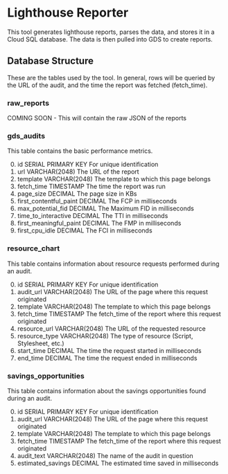 # Lighthouse Reporter

This tool generates lighthouse reports, parses the data, and stores it in a Cloud SQL database. The data is then pulled into GDS to create reports.

## Database Structure

These are the tables used by the tool. In general, rows will be queried by the URL of the audit, and the time the report was fetched (fetch_time).

### raw_reports

COMING SOON - This will contain the raw JSON of the reports

### gds_audits

This table contains the basic performance metrics.

0. id SERIAL                PRIMARY KEY     For unique identification
1. url                      VARCHAR(2048)   The URL of the report
2. template                 VARCHAR(2048)   The template to which this page belongs
3. fetch_time               TIMESTAMP       The time the report was run
4. page_size                DECIMAL         The page size in KBs
5. first_contentful_paint   DECIMAL         The FCP in milliseconds
6. max_potential_fid        DECIMAL         The Maximum FID in milliseconds
7. time_to_interactive      DECIMAL         The TTI in milliseconds
8. first_meaningful_paint   DECIMAL         The FMP in milliseconds
9. first_cpu_idle           DECIMAL         The FCI in milliseconds

### resource_chart

This table contains information about resource requests performed during an audit.

0. id SERIAL      PRIMARY KEY     For unique identification
1. audit_url      VARCHAR(2048)   The URL of the page where this request originated
2. template       VARCHAR(2048)   The template to which this page belongs
3. fetch_time     TIMESTAMP       The fetch_time of the report where this request originated
4. resource_url   VARCHAR(2048)   The URL of the requested resource
5. resource_type  VARCHAR(2048)   The type of resource (Script, Stylesheet, etc.)
6. start_time     DECIMAL         The time the request started in milliseconds
7. end_time       DECIMAL         The time the request ended in milliseconds

### savings_opportunities

This table contains information about the savings opportunities found during an audit.

0. id                 SERIAL PRIMARY KEY    For unique identification
1. audit_url          VARCHAR(2048)         The URL of the page where this request originated
2. template           VARCHAR(2048)         The template to which this page belongs
3. fetch_time         TIMESTAMP             The fetch_time of the report where this request originated
4. audit_text         VARCHAR(2048)         The name of the audit in question
5. estimated_savings  DECIMAL               The estimated time saved in milliseconds
